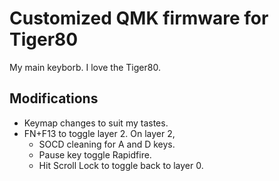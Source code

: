 # Customized QMK firmware for Tiger80

My main keyborb. I love the Tiger80.

## Modifications

- Keymap changes to suit my tastes.
- FN+F13 to toggle layer 2. On layer 2,
  - SOCD cleaning for A and D keys.
  - Pause key toggle Rapidfire.
  - Hit Scroll Lock to toggle back to layer 0.

